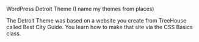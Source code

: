 WordPress Detroit Theme
(I name my themes from places)

The Detroit Theme was based on a website you create from TreeHouse called Best City Guide. You learn how to make that site via the CSS Basics class.
